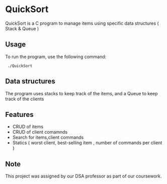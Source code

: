 
# QuickSort

QuickSort is a C program to manage items using specific data structures ( Stack &amp; Queue )

## Usage

To run the program, use the following command:

``` ./QuickSort```

## Data structures

The program uses stacks to keep track of the items, and a Queue to keep track of the clients 

## Features 

- CRUD of items
- CRUD of client comamnds 
- Search for items,client commands
- Statics ( worst client, best-selling item , number of commands per client )

## Note

This project was assigned by our DSA professor as part of our coursework.
